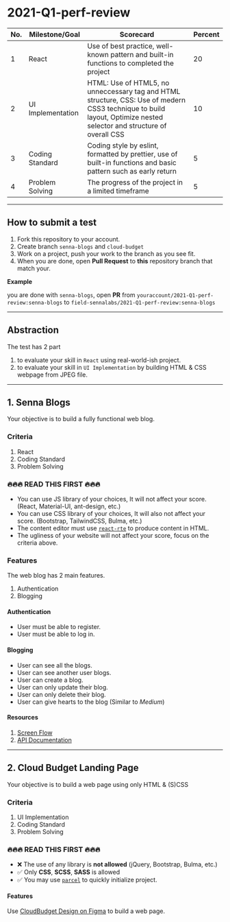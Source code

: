 # 2021-Q1-perf-review

| No. | Milestone/Goal | Scorecard | Percent |
|---|---|---|---|
| 1 | React | Use of best practice, well-known pattern and built-in functions to completed the project | 20 |
| 2 | UI Implementation | HTML: Use of HTML5, no unneccessary tag and HTML structure, CSS: Use of medern CSS3 technique to build layout, Optimize nested selector and structure of overall CSS | 10 |
| 3 | Coding Standard | Coding style by eslint, formatted by prettier, use of built-in functions and basic pattern such as early return | 5 |
| 4 | Problem Solving | The progress of the project in a limited timeframe | 5 |

---

## How to submit a test
1. Fork this repository to your account.
2. Create branch `senna-blogs` and `cloud-budget`
3. Work on a project, push your work to the branch as you see fit.
4. When you are done, open **Pull Request** to **this** repository branch that match your.

**Example**

you are done with `senna-blogs`, open **PR** from `youraccount/2021-Q1-perf-review:senna-blogs` to `field-sennalabs/2021-Q1-perf-review:senna-blogs`

---

## Abstraction

The test has 2 part
1. to evaluate your skill in `React` using real-world-ish project.
2. to evaluate your skill in `UI Implementation` by building HTML & CSS webpage from JPEG file.

---

## 1. Senna Blogs
Your objective is to build a fully functional web blog.

### Criteria
1. React
2. Coding Standard
3. Problem Solving

### 🔥🔥🔥 READ THIS FIRST 🔥🔥🔥
- You can use JS library of your choices, It will not affect your score. (React, Material-UI, ant-design, etc.)
- You can use CSS library of your choices, It will also not affect your score. (Bootstrap, TailwindCSS, Bulma, etc.)
- The content editor must use [`react-rte`](https://react-rte.org/demo) to produce content in HTML.
- The ugliness of your website will not affect your score, focus on the criteria above.

### Features

The web blog has 2 main features.
1. Authentication
2. Blogging

#### Authentication
- User must be able to register.
- User must be able to log in.

#### Blogging
- User can see all the blogs.
- User can see another user blogs.
- User can create a blog.
- User can only update their blog.
- User can only delete their blog.
- User can give hearts to the blog (Similar to *Medium*)

#### Resources

1. [Screen Flow](https://excalidraw.com/#json=6639873414922240,SXaai2oPry3Ieol_0J6gbg)
2. [API Documentation](https://documenter.getpostman.com/view/13030838/TzCFhrJu)

---

## 2. Cloud Budget Landing Page
Your objective is to build a web page using only HTML & (S)CSS

### Criteria
1. UI Implementation
2. Coding Standard
3. Problem Solving

### 🔥🔥🔥 READ THIS FIRST 🔥🔥🔥
- ❌ The use of any library is **not allowed** (jQuery, Bootstrap, Bulma, etc.)
- ✅ Only **CSS**, **SCSS**, **SASS** is allowed
- ✅ You may use [`parcel`](https://parceljs.org/getting_started.html) to quickly initialize project.

#### Features
Use [CloudBudget Design on Figma](https://www.figma.com/file/UCBEZLssuNWXYG25DiAeng/CloudBudget-Freebie) to build a web page.

